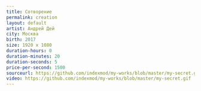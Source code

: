 ```yaml
---
title: Сотворение
permalink: creation
layout: default
artist: Андрей Дей
city: Москва
birth: 2017
size: 1920 x 1080
duration-hours: 0
duration-minutes: 20
duration-seconds: 5
price-per-second: 1500
sourceurl: https://github.com/indexmod/my-works/blob/master/my-secret.gif
video: https://github.com/indexmod/my-works/blob/master/my-secret.gif
---
```

